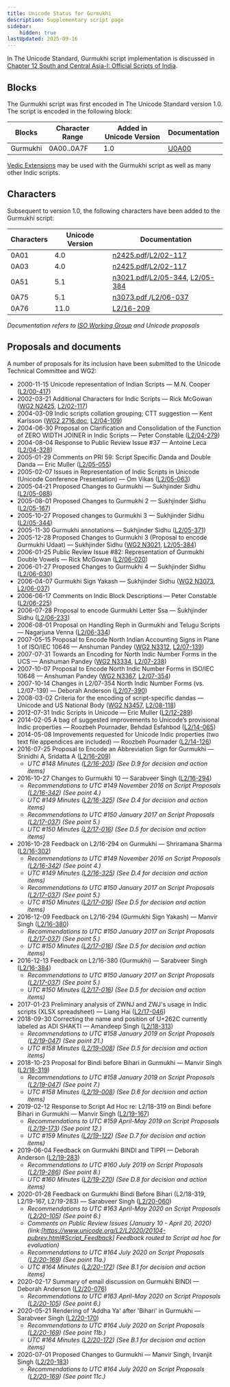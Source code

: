```yaml
---
title: Unicode Status for Gurmukhi
description: Supplementary script page
sidebar:
    hidden: true
lastUpdated: 2025-09-16
---
```


In The Unicode Standard, Gurmukhi script implementation is discussed in [Chapter 12 South and Central Asia-I: Official Scripts of India](http://www.unicode.org/versions/latest/ch12.pdf).

## Blocks

The Gurmukhi script was first encoded in The Unicode Standard version 1.0. The script is encoded in the following block:

| Blocks | Character Range | Added in Unicode Version | Documentation |
| ------ | --------------- | ------------------------ | ------------- |
| Gurmukhi  |  0A00..0A7F  |  1.0  |  [U0A00](http://www.unicode.org/charts/PDF/U0A00.pdf)  |

[Vedic Extensions](https://scriptsource.org/entry/nb2xvfymgv) may be used with the Gurmukhi script as well as many other Indic scripts.

## Characters

Subsequent to version 1.0, the following characters have been added to the Gurmukhi script:

| Characters | Unicode Version | Documentation |
| ---------- | --------------- | ------------- |
| 0A01   |  4.0 |  [n2425.pdf](https://www.unicode.org/wg2/docs/n2425.pdf)/[L2/02-117](http://www.unicode.org/cgi-bin/GetMatchingDocs.pl?L2/02-117)  |
| 0A03  |  4.0 |  [n2425.pdf](https://www.unicode.org/wg2/docs/n2425.pdf)/[L2/02-117](http://www.unicode.org/cgi-bin/GetMatchingDocs.pl?L2/02-117)  |
| 0A51  |  5.1  |  [n3021.pdf](https://www.unicode.org/wg2/docs/n3021.pdf)/[L2/05-344](http://www.unicode.org/cgi-bin/GetMatchingDocs.pl?L2/05-344), [L2/05-384](http://www.unicode.org/cgi-bin/GetMatchingDocs.pl?L2/05-384)  |
| 0A75  |  5.1  |  [n3073.pdf ](https://www.unicode.org/wg2/docs/n3073.pdf)/[L2/06-037](http://www.unicode.org/cgi-bin/GetMatchingDocs.pl?L2/06-037)  |
| 0A76  |  11.0  |  [L2/16-209](http://www.unicode.org/cgi-bin/GetMatchingDocs.pl?L2/16-209)  |

_Documentation refers to [ISO Working Group](https://www.unicode.org/wg2/) and Unicode proposals_

## Proposals and documents

A number of proposals for its inclusion have been submitted to the Unicode Technical Committee and WG2:
- 2000-11-15 Unicode representation of Indian Scripts — M.N. Cooper ([L2/00-417](http://www.unicode.org/cgi-bin/GetMatchingDocs.pl?L2/00-417))
- 2002-03-21 Additional Characters for Indic Scripts — Rick McGowan ([WG2 N2425](https://www.unicode.org/wg2/docs/n2425.pdf), [L2/02-117](http://www.unicode.org/cgi-bin/GetMatchingDocs.pl?L2/02-117))
- 2004-03-09 Indic scripts collation grouping; CTT suggestion — Kent Karlsson ([WG2 2716.doc](https://www.unicode.org/wg2/docs/n2716.doc), [L2/04-109](http://www.unicode.org/cgi-bin/GetMatchingDocs.pl?L2/04-109))
- 2004-06-30 Proposal on Clarification and Consolidation of the Function of ZERO WIDTH JOINER in Indic Scripts — Peter Constable ([L2/04-279](http://www.unicode.org/cgi-bin/GetMatchingDocs.pl?L2/04-279))
- 2004-08-04 Response to Public Review Issue #37 — Antoine Leca ([L2/04-328](http://www.unicode.org/cgi-bin/GetMatchingDocs.pl?L2/04-328))
- 2005-01-29 Comments on PRI 59: Script Specific Danda and Double Danda — Eric Muller ([L2/05-055](http://www.unicode.org/cgi-bin/GetMatchingDocs.pl?L2/05-055))
- 2005-02-07 Issues in Representation of Indic Scripts in Unicode (Unicode Conference Presentation) — Om Vikas ([L2/05-063](http://www.unicode.org/cgi-bin/GetMatchingDocs.pl?L2/05-063))
- 2005-04-21 Proposed Changes to Gurmukhi — Sukhjinder Sidhu ([L2/05-088](http://www.unicode.org/cgi-bin/GetMatchingDocs.pl?L2/05-088))
- 2005-08-01 Proposed Changes to Gurmukhi 2 — Sukhjinder Sidhu ([L2/05-167](http://www.unicode.org/cgi-bin/GetMatchingDocs.pl?L2/05-167))
- 2005-10-27 Proposed changes to Gurmukhi 3 — Sukhjinder Sidhu ([L2/05-344](http://www.unicode.org/cgi-bin/GetMatchingDocs.pl?L2/05-344))
- 2005-11-30 Gurmukhi annotations — Sukhjinder Sidhu ([L2/05-371](http://www.unicode.org/cgi-bin/GetMatchingDocs.pl?L2/05-371))
- 2005-12-28 Proposed Changes to Gurmukhi 3 (Proposal to encode Gurmukhi Udaat) — Sukhjinder Sidhu ([WG2 N3021](https://www.unicode.org/wg2/docs/n3021.pdf), [L2/05-384](http://www.unicode.org/cgi-bin/GetMatchingDocs.pl?L2/05-384))
- 2006-01-25 Public Review Issue #82: Representation of Gurmukhi Double Vowels — Rick McGowan ([L2/06-020](http://www.unicode.org/cgi-bin/GetMatchingDocs.pl?L2/06-020))
- 2006-01-27 Proposed Changes to Gurmukhi 4 — Sukhjinder Sidhu ([L2/06-030](http://www.unicode.org/cgi-bin/GetMatchingDocs.pl?L2/06-030))
- 2006-04-07 Gurmukhi Sign Yakash — Sukhjinder Sidhu ([WG2 N3073](https://www.unicode.org/wg2/docs/n3073.pdf), [L2/06-037](http://www.unicode.org/cgi-bin/GetMatchingDocs.pl?L2/06-037))
- 2006-06-17 Comments on Indic Block Descriptions — Peter Constable ([L2/06-225](http://www.unicode.org/cgi-bin/GetMatchingDocs.pl?L2/06-225))
- 2006-07-28 Proposal to encode Gurmukhi Letter Ssa — Sukhjinder Sidhu ([L2/06-233](http://www.unicode.org/cgi-bin/GetMatchingDocs.pl?L2/06-233))
- 2006-08-01 Proposal on Handling Reph in Gurmukhi and Telugu Scripts — Nagarjuna Venna ([L2/06-334](http://www.unicode.org/cgi-bin/GetMatchingDocs.pl?L2/06-334))
- 2007-05-15 Proposal to Encode North Indian Accounting Signs in Plane 1 of ISO/IEC 10646 — Anshuman Pandey ([WG2 N3312](https://www.unicode.org/wg2/docs/n3312.pdf), [L2/07-139](http://www.unicode.org/cgi-bin/GetMatchingDocs.pl?L2/07-139))
- 2007-07-31 Towards an Encoding for North Indic Number Forms in the UCS — Anshuman Pandey ([WG2 N3334](https://www.unicode.org/wg2/docs/n3334.pdf), [L2/07-238](http://www.unicode.org/cgi-bin/GetMatchingDocs.pl?L2/07-238))
- 2007-10-07 Proposal to Encode North Indic Number Forms in ISO/IEC 10646 — Anshuman Pandey ([WG2 N3367](https://www.unicode.org/wg2/docs/n3367.pdf), [L2/07-354](http://www.unicode.org/cgi-bin/GetMatchingDocs.pl?L2/07-354))
- 2007-10-14 Changes in L2/07-354 North Indic Number Forms (vs. L2/07-139) — Deborah Anderson ([L2/07-390](http://www.unicode.org/cgi-bin/GetMatchingDocs.pl?L2/07-390))
- 2008-03-02 Criteria for the encoding of script-specific dandas — Unicode and US National Body ([WG2 N3457](https://www.unicode.org/wg2/docs/n3457.pdf), [L2/08-118](http://www.unicode.org/cgi-bin/GetMatchingDocs.pl?L2/08-118))
- 2012-07-31 Indic Scripts in Unicode — Eric Muller ([L2/12-289](http://www.unicode.org/cgi-bin/GetMatchingDocs.pl?L2/12-289))
- 2014-02-05 A bag of suggested improvements to Unicode’s provisional Indic properties — Roozbeh Pournader, Behdad Esfahbod ([L2/14-065](http://www.unicode.org/cgi-bin/GetMatchingDocs.pl?L2/14-065))
- 2014-05-08 Improvements requested for Unicode Indic properties (two text file appendices are included) — Roozbeh Pournader ([L2/14-126](http://www.unicode.org/cgi-bin/GetMatchingDocs.pl?L2/14-126))
- 2016-07-25 Proposal to Encode an Abbreviation Sign for Gurmukhi — Srinidhi A, Sridatta A ([L2/16-209](http://www.unicode.org/cgi-bin/GetMatchingDocs.pl?L2/16-209))
  - _UTC #148 Minutes ([L2/16-203](http://www.unicode.org/cgi-bin/GetMatchingDocs.pl?L2/16-203)) (See D.9 for decision and action items)_
- 2016-10-27 Changes to Gurmukhi 10 — Sarabveer Singh ([L2/16-294](http://www.unicode.org/cgi-bin/GetMatchingDocs.pl?L2/16-294))
  - _Recommendations to UTC #149 November 2016 on Script Proposals ([L2/16-342](http://www.unicode.org/L2/L2016/16342-script-ad-hoc.pdf)) (See point 4.)_
  - _UTC #149 Minutes ([L2/16-325](http://www.unicode.org/L2/L2016/16325.htm)) (See D.4 for decision and action items)_
  - _Recommendations to UTC #150 January 2017 on Script Proposals ([L2/17-037](http://www.unicode.org/L2/L2017/17037-script-ad-hoc.pdf)) (See point 5.)_
  - _UTC #150 Minutes ([L2/17-016](http://www.unicode.org/L2/L2017/17016.htm)) (See D.5 for decision and action items)_
- 2016-10-28 Feedback on L2/16-294 on Gurmukhi — Shriramana Sharma ([L2/16-302](http://www.unicode.org/cgi-bin/GetMatchingDocs.pl?L2/16-302))
  - _Recommendations to UTC #149 November 2016 on Script Proposals ([L2/16-342](http://www.unicode.org/L2/L2016/16342-script-ad-hoc.pdf)) (See point 4.)_
  - _UTC #149 Minutes ([L2/16-325](http://www.unicode.org/L2/L2016/16325.htm)) (See D.4 for decision and action items)_
  - _Recommendations to UTC #150 January 2017 on Script Proposals ([L2/17-037](http://www.unicode.org/L2/L2017/17037-script-ad-hoc.pdf)) (See point 5.)_
  - _UTC #150 Minutes ([L2/17-016](http://www.unicode.org/L2/L2017/17016.htm)) (See D.5 for decision and action items)_
- 2016-12-09 Feedback on L2/16-294 (Gurmukhi Sign Yakash) — Manvir Singh ([L2/16-380](http://www.unicode.org/cgi-bin/GetMatchingDocs.pl?L2/16-380))
  - _Recommendations to UTC #150 January 2017 on Script Proposals ([L2/17-037](http://www.unicode.org/L2/L2017/17037-script-ad-hoc.pdf)) (See point 5.)_
  - _UTC #150 Minutes ([L2/17-016](http://www.unicode.org/L2/L2017/17016.htm)) (See D.5 for decision and action items)_
- 2016-12-13 Feedback on L2/16-380 (Gurmukhi) — Sarabveer Singh ([L2/16-384](http://www.unicode.org/cgi-bin/GetMatchingDocs.pl?L2/16-384))
  - _Recommendations to UTC #150 January 2017 on Script Proposals ([L2/17-037](http://www.unicode.org/L2/L2017/17037-script-ad-hoc.pdf)) (See point 5.)_
  - _UTC #150 Minutes ([L2/17-016](http://www.unicode.org/L2/L2017/17016.htm)) (See D.5 for decision and action items)_
- 2017-01-23 Preliminary analysis of ZWNJ and ZWJ's usage in Indic scripts (XLSX spreadsheet) — Liang Hai ([L2/17-046](http://www.unicode.org/cgi-bin/GetMatchingDocs.pl?L2/17-046))
- 2018-09-30 Correcting the name and position of U+262C currently labeled as ADI SHAKTI — Amandeep Singh ([L2/18-313](http://www.unicode.org/cgi-bin/GetMatchingDocs.pl?L2/18-313))
  - _Recommendations to UTC #158 January 2019 on Script Proposals ([L2/19-047](https://www.unicode.org/L2/L2019/19047-script-adhoc-recs.pdf)) (See point 21.)_
  - _UTC #158 Minutes ([L2/19-008](https://www.unicode.org/L2/L2019/19008.htm)) (See D.5 for decision and action items)_
- 2018-10-23 Proposal for Bindi before Bihari in Gurmukhi — Manvir Singh ([L2/18-319](http://www.unicode.org/cgi-bin/GetMatchingDocs.pl?L2/18-319))
  - _Recommendations to UTC #158 January 2019 on Script Proposals ([L2/19-047](https://www.unicode.org/L2/L2019/19047-script-adhoc-recs.pdf)) (See point 7.)_
  - _UTC #158 Minutes ([L2/19-008](https://www.unicode.org/L2/L2019/19008.htm)) (See D.6 for decision and action items)_
- 2019-02-12 Response to Script Ad Hoc re: L2/18-319 on Bindi before Bihari in Gurmukhi — Manvir Singh ([L2/19-167](http://www.unicode.org/cgi-bin/GetMatchingDocs.pl?L2/19-167))
  - _Recommendations to UTC #159 April-May 2019 on Script Proposals ([L2/19-173](http://www.unicode.org/L2/L2019/19173-script-adhoc-recs.pdf)) (See point 12.)_
  - _UTC #159 Minutes ([L2/19-122](http://www.unicode.org/L2/L2019/19122.htm)) (See D.7 for decision and action items)_
- 2019-06-04 Feedback on Gurmukhi BINDI and TIPPI — Deborah Anderson ([L2/19-283](http://www.unicode.org/cgi-bin/GetMatchingDocs.pl?L2/19-283))
  - _Recommendations to UTC #160 July 2019 on Script Proposals ([L2/19-286](https://www.unicode.org/L2/L2019/19286-script-recs.pdf)) (See point 8.)_
  - _UTC #160 Minutes ([L2/19-270](https://www.unicode.org/L2/L2019/19270.htm)) (See D.8 for decision and action items)_
- 2020-01-28 Feedback on Gurmukhi Bindi Before Bihari (L2/18-319, L2/19-167, L2/19-283) — Sarabveer Singh ([L2/20-060](http://www.unicode.org/cgi-bin/GetMatchingDocs.pl?L2/20-060))
  - _Recommendations to UTC #163 April-May 2020 on Script Proposals ([L2/20-105](https://www.unicode.org/L2/L2020/20105-script-adhoc-rept.pdf)) (See point 6.)_
  - _Comments on Public Review Issues (January 10 - April 20, 2020) (link:[https://www.unicode.org/L2/L2020/20104-pubrev.html#Script_Feedback] Feedback routed to Script ad hoc for evaluation)_
  - _Recommendations to UTC #164 July 2020 on Script Proposals ([L2/20-169](https://www.unicode.org/L2/L2020/20169-script-adhoc-rept.pdf)) (See point 11a.)_
  - _UTC #164 Minutes ([L2/20-172](https://www.unicode.org/L2/L2020/20172.htm)) (See B.1 for decision and action items)_
- 2020-02-17 Summary of email discussion on Gurmukhi BINDI — Deborah Anderson ([L2/20-076](http://www.unicode.org/cgi-bin/GetMatchingDocs.pl?L2/20-076))
  - _Recommendations to UTC #163 April-May 2020 on Script Proposals ([L2/20-105](https://www.unicode.org/L2/L2020/20105-script-adhoc-rept.pdf)) (See point 6.)_
- 2020-05-21 Rendering of 'Addha Ya' after 'Bihari' in Gurmukhi — Sarabveer Singh ([L2/20-170](http://www.unicode.org/cgi-bin/GetMatchingDocs.pl?L2/20-170))
  - _Recommendations to UTC #164 July 2020 on Script Proposals ([L2/20-169](https://www.unicode.org/L2/L2020/20169-script-adhoc-rept.pdf)) (See point 11b.)_
  - _UTC #164 Minutes ([L2/20-172](https://www.unicode.org/L2/L2020/20172.htm)) (See B.1 for decision and action items)_
- 2020-07-01 Proposed Changes to Gurmukhi — Manvir Singh, Irvanjit Singh ([L2/20-183](http://www.unicode.org/cgi-bin/GetMatchingDocs.pl?L2/20-183))
  - _Recommendations to UTC #164 July 2020 on Script Proposals ([L2/20-169](https://www.unicode.org/L2/L2020/20169-script-adhoc-rept.pdf)) (See point 11c.)_
